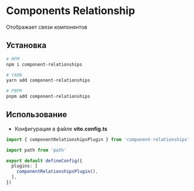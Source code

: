 # Components Relationship

Отображает связи компонентов

## Установка

```bash
# NPM
npm i component-relationships

# YARN
yarn add component-relationships

# PNPM
pnpm add component-relationships
```

## Использование

- Конфигурация в файле **vite.config.ts**

```ts
import { componentRelationshipsPlugin } from 'component-relationships'

import path from 'path'

export default defineConfig({
  plugins: [
    componentRelationshipsPlugin(),
  ],
})
```
